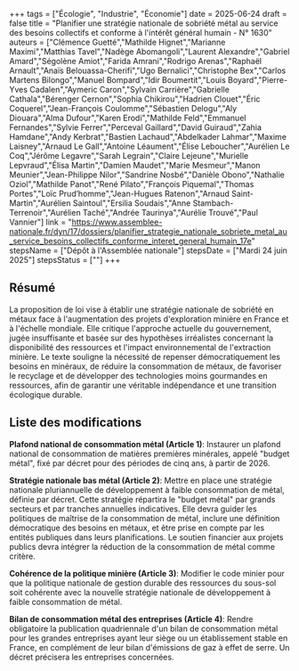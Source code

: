 +++
tags = ["Écologie", "Industrie", "Économie"]
date = 2025-06-24
draft = false
title = "Planifier une stratégie nationale de sobriété métal au service des besoins collectifs et conforme à l'intérêt général humain - N° 1630"
auteurs = ["Clémence Guetté","Mathilde Hignet","Marianne Maximi","Matthias Tavel","Nadège Abomangoli","Laurent Alexandre","Gabriel Amard","Ségolène Amiot","Farida Amrani","Rodrigo Arenas","Raphaël Arnault","Anaïs Belouassa-Cherifi","Ugo Bernalici","Christophe Bex","Carlos Martens Bilongo","Manuel Bompard","Idir Boumertit","Louis Boyard","Pierre-Yves Cadalen","Aymeric Caron","Sylvain Carrière","Gabrielle Cathala","Bérenger Cernon","Sophia Chikirou","Hadrien Clouet","Éric Coquerel","Jean-François Coulomme","Sébastien Delogu","Aly Diouara","Alma Dufour","Karen Erodi","Mathilde Feld","Emmanuel Fernandes","Sylvie Ferrer","Perceval Gaillard","David Guiraud","Zahia Hamdane","Andy Kerbrat","Bastien Lachaud","Abdelkader Lahmar","Maxime Laisney","Arnaud Le Gall","Antoine Léaument","Élise Leboucher","Aurélien Le Coq","Jérôme Legavre","Sarah Legrain","Claire Lejeune","Murielle Lepvraud","Élisa Martin","Damien Maudet","Marie Mesmeur","Manon Meunier","Jean-Philippe Nilor","Sandrine Nosbé","Danièle Obono","Nathalie Oziol","Mathilde Panot","René Pilato","François Piquemal","Thomas Portes","Loïc Prud’homme","Jean-Hugues Ratenon","Arnaud Saint-Martin","Aurélien Saintoul","Ersilia Soudais","Anne Stambach-Terrenoir","Aurélien Taché","Andrée Taurinya","Aurélie Trouvé","Paul Vannier"]
link = "https://www.assemblee-nationale.fr/dyn/17/dossiers/planifier_strategie_nationale_sobriete_metal_au_service_besoins_collectifs_conforme_interet_general_humain_17e"
stepsName = ["Dépôt à l'Assemblée nationale"]
stepsDate = ["Mardi 24 juin 2025"]
stepsStatus = [""]
+++

## Résumé

La proposition de loi vise à établir une stratégie nationale de sobriété en métaux face à l'augmentation des projets d'exploration minière en France et à l'échelle mondiale. Elle critique l'approche actuelle du gouvernement, jugée insuffisante et basée sur des hypothèses irréalistes concernant la disponibilité des ressources et l'impact environnemental de l'extraction minière. Le texte souligne la nécessité de repenser démocratiquement les besoins en minéraux, de réduire la consommation de métaux, de favoriser le recyclage et de développer des technologies moins gourmandes en ressources, afin de garantir une véritable indépendance et une transition écologique durable.

## Liste des modifications

**Plafond national de consommation métal (Article 1)**: Instaurer un plafond national de consommation de matières premières minérales, appelé "budget métal", fixé par décret pour des périodes de cinq ans, à partir de 2026.

**Stratégie nationale bas métal (Article 2)**: Mettre en place une stratégie nationale pluriannuelle de développement à faible consommation de métal, définie par décret. Cette stratégie répartira le "budget métal" par grands secteurs et par tranches annuelles indicatives. Elle devra guider les politiques de maîtrise de la consommation de métal, inclure une définition démocratique des besoins en métaux, et être prise en compte par les entités publiques dans leurs planifications. Le soutien financier aux projets publics devra intégrer la réduction de la consommation de métal comme critère.

**Cohérence de la politique minière (Article 3)**: Modifier le code minier pour que la politique nationale de gestion durable des ressources du sous-sol soit cohérente avec la nouvelle stratégie nationale de développement à faible consommation de métal.

**Bilan de consommation métal des entreprises (Article 4)**: Rendre obligatoire la publication quadriennale d'un bilan de consommation métal pour les grandes entreprises ayant leur siège ou un établissement stable en France, en complément de leur bilan d'émissions de gaz à effet de serre. Un décret précisera les entreprises concernées.
